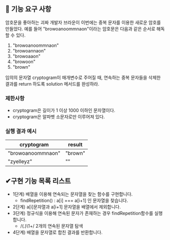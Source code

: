 ## 🚀 기능 요구 사항

암호문을 좋아하는 괴짜 개발자 브라운이 이번에는 중복 문자를 이용한 새로운 암호를 만들었다. 예를 들어 "browoanoommnaon"이라는 암호문은 다음과 같은 순서로 해독할 수 있다.

1. "browoanoommnaon"
2. "browoannaon"
3. "browoaaon"
4. "browoon"
5. "brown"

임의의 문자열 cryptogram이 매개변수로 주어질 때, 연속하는 중복 문자들을 삭제한 결과를 return 하도록 solution 메서드를 완성하라.

### 제한사항

-   cryptogram은 길이가 1 이상 1000 이하인 문자열이다.
-   cryptogram은 알파벳 소문자로만 이루어져 있다.

### 실행 결과 예시

| cryptogram        | result  |
| ----------------- | ------- |
| "browoanoommnaon" | "brown" |
| "zyelleyz"        | ""      |

## ✔구현 기능 목록 리스트

-   1단계) 배열을 이용해 연속되는 문자열을 찾는 함수를 구현합니다.
    -   findRepetition() : a[i] === a[i+1] 인 문자열을 찾습니다.
-   2단계) a[i]문자열과 a[i+1] 문자열을 배열에서 제외합니다.
-   3단계) 정규식을 이용해 연속된 문자가 존재하는 경우 findRepetition함수를 실행합니다.
    -   /(.)\1+/ 2개의 연속된 문자열 탐색
-   4단계) 배열을 문자열로 합친 결과를 반환합니다.
